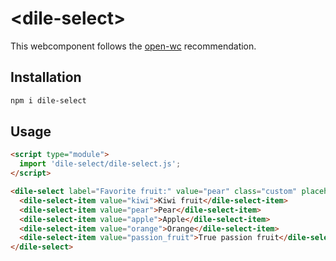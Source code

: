 # \<dile-select>

This webcomponent follows the [open-wc](https://github.com/open-wc/open-wc) recommendation.

## Installation
```bash
npm i dile-select
```

## Usage
```html
<script type="module">
  import 'dile-select/dile-select.js';
</script>

<dile-select label="Favorite fruit:" value="pear" class="custom" placeholder="Select a fruit" @dile-select-changed="${this.selectChanged}">
  <dile-select-item value="kiwi">Kiwi fruit</dile-select-item>
  <dile-select-item value="pear">Pear</dile-select-item>
  <dile-select-item value="apple">Apple</dile-select-item>
  <dile-select-item value="orange">Orange</dile-select-item>
  <dile-select-item value="passion_fruit">True passion fruit</dile-select-item>
</dile-select>
```
